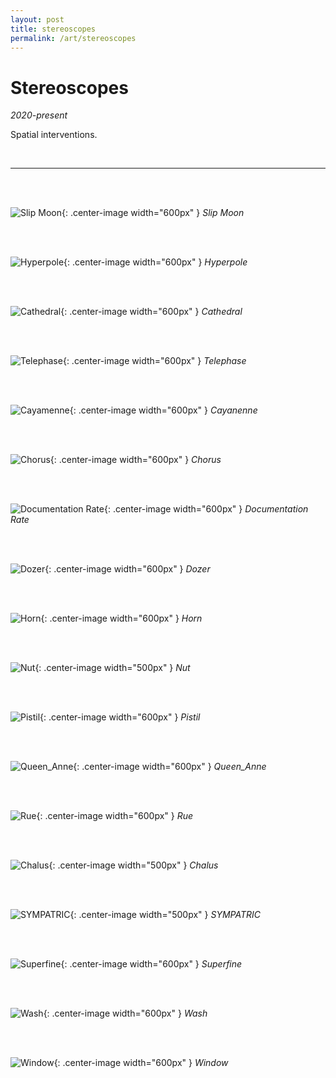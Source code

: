 ```yaml
---
layout: post
title: stereoscopes
permalink: /art/stereoscopes
---
```


# Stereoscopes
*2020-present*
<br>

Spatial interventions.

<br>


___
<br>
<br>

![Slip Moon](/assets/img/stereoscopes/fullsize/Slip_Moon.jpg){: .center-image width="600px" }
*Slip Moon*

<br>
<br>

![Hyperpole](/assets/img/stereoscopes/fullsize/Hyperpole.70p.jpg){: .center-image width="600px" }
*Hyperpole*

<br>
<br>

![Cathedral](/assets/img/stereoscopes/fullsize/Workshop.70p.jpg){: .center-image width="600px" }
*Cathedral*

<br>
<br>

![Telephase](/assets/img/stereoscopes/fullsize/Telephasic.70p.jpg){: .center-image width="600px" }
*Telephase*

<br>
<br>

![Cayamenne](/assets/img/stereoscopes/fullsize/Cayamenne.70p.jpg){: .center-image width="600px" }
*Cayanenne*

<br>
<br>

![Chorus](/assets/img/stereoscopes/fullsize/Chorus.70p.jpg){: .center-image width="600px" }
*Chorus*

<br>
<br>

![Documentation Rate](/assets/img/stereoscopes/fullsize/Documentation_Rate.70p.png){: .center-image width="600px" }
*Documentation Rate*

<br>
<br>

![Dozer](/assets/img/stereoscopes/fullsize/Dozer.70p.jpg){: .center-image width="600px" }
*Dozer*

<br>
<br>

![Horn](/assets/img/stereoscopes/fullsize/Horn.70p.jpg){: .center-image width="600px" }
*Horn*

<br>
<br>

![Nut](/assets/img/stereoscopes/fullsize/Nut.70p.jpg){: .center-image width="500px" }
                *Nut*

<br>
<br>

![Pistil](/assets/img/stereoscopes/fullsize/Pistil.70p.jpg){: .center-image width="600px" }
*Pistil*

<br>
<br>

![Queen_Anne](/assets/img/stereoscopes/fullsize/Queen_Anne.70p.jpg){: .center-image width="600px" }
*Queen_Anne*

<br>
<br>

![Rue](/assets/img/stereoscopes/fullsize/Rue.70p.jpg){: .center-image width="600px" }
*Rue*

<br>
<br>

![Chalus](/assets/img/stereoscopes/fullsize/Chalus.70p.jpg){: .center-image width="500px" }
                *Chalus*

<br>
<br>

![SYMPATRIC](/assets/img/stereoscopes/fullsize/SYMPATRIC.70p.jpg){: .center-image width="500px" }
                *SYMPATRIC*

<br>
<br>

![Superfine](/assets/img/stereoscopes/fullsize/Superfine.70p.jpg){: .center-image width="600px" }
*Superfine*

<br>
<br>

![Wash](/assets/img/stereoscopes/fullsize/Wash.70p.jpg){: .center-image width="600px" }
*Wash*

<br>
<br>

![Window](/assets/img/stereoscopes/fullsize/Window.70p.jpg){: .center-image width="600px" }
*Window*

<br>
<br>